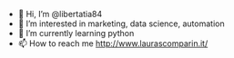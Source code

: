 - 👋 Hi, I’m @libertatia84
- 👀 I’m interested in marketing, data science, automation
- 🌱 I’m currently learning python
- 📫 How to reach me http://www.laurascomparin.it/

<!---
libertatia84/libertatia84 is a ✨ special ✨ repository because its `README.md` (this file) appears on your GitHub profile.
You can click the Preview link to take a look at your changes.
--->
